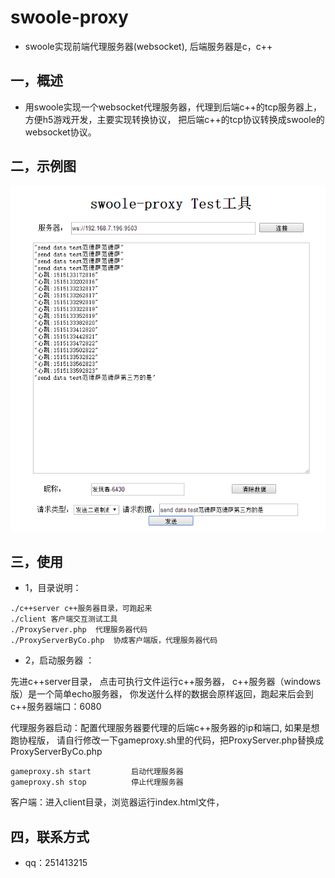# swoole-proxy

* swoole实现前端代理服务器(websocket), 后端服务器是c，c++

## 一，概述

* 用swoole实现一个websocket代理服务器，代理到后端c++的tcp服务器上， 方便h5游戏开发，主要实现转换协议， 把后端c++的tcp协议转换成swoole的websocket协议。
 
## 二，示例图

![示例demo](demo.png)

 
## 三，使用

* 1，目录说明：

```
./c++server c++服务器目录，可跑起来
./client 客户端交互测试工具
./ProxyServer.php  代理服务器代码
./ProxyServerByCo.php  协成客户端版，代理服务器代码

``` 

* 2，启动服务器 ：

先进c++server目录， 点击可执行文件运行c++服务器， c++服务器（windows版）是一个简单echo服务器， 你发送什么样的数据会原样返回，跑起来后会到c++服务器端口：6080

代理服务器启动：配置代理服务器要代理的后端c++服务器的ip和端口, 如果是想跑协程版， 请自行修改一下gameproxy.sh里的代码，把ProxyServer.php替换成ProxyServerByCo.php

```
gameproxy.sh start         启动代理服务器
gameproxy.sh stop          停止代理服务器

```

客户端：进入client目录，浏览器运行index.html文件，
       

## 四，联系方式

* qq：251413215
